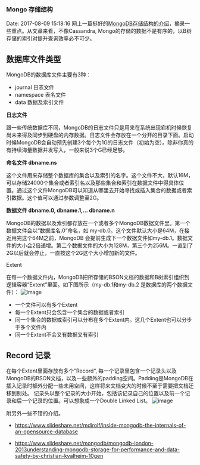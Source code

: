 <!--
title: Mongo 存储结构
date: 2017-08-09 15:18:16
tags:
- MongoDB
-->
### Mongo 存储结构
Date: 2017-08-09 15:18:16
网上一篇挺好的[MongoDB存储结构的介绍](http://www.mongoing.com/blog/file-storage)，摘录一些重点。从文章来看，不像Cassandra, Mongo的存储的数据不是有序的，以B树存储的索引对提升查询效率必不可少。

## 数据库文件类型

MongoDB的数据库文件主要有3种：

- journal 日志文件
- namespace 表名文件
- data 数据及索引文件
<!-- more -->

**日志文件**

跟一些传统数据库不同，MongoDB的日志文件只是用来在系统出现宕机时候恢复尚未来得及同步到硬盘的内存数据。日志文件会存放在一个分开的目录下面。启动时候MongoDB会自动预先创建3个每个为1G的日志文件（初始为空）。除非你真的有持续海量数据并发写入，一般来说3个G已经足够。

**命名文件 dbname.ns**

这个文件用来存储整个数据库的集合以及索引的名字。这个文件不大，默认16M，可以存储24000个集合或者索引名以及那些集合和索引在数据文件中得具体位置。通过这个文件MongoDB可以知道从哪里去开始寻找或插入集合的数据或者索引数据。这个值可以通过参数调整至2G。

**数据文件 dbname.0, dbname.1,… dbname.n**

MongoDB的数据以及索引都存放在一个或者多个MongoDB数据文件里。第一个数据文件会以“数据库名.0”命名，如 my-db.0。这个文件默认大小是64M，在接近用完这个64M之前，MongoDB 会提前生成下一个数据文件如my-db.1。数据文件的大小会2倍递增。第二个数据文件的大小为128M，第三个为256M。一直到了2G以后就会停止，一直按这个2G这个大小增加新的文件。

Extent

在每一个数据文件内，MongoDB把所存储的BSON文档的数据和B树索引组织到逻辑容器“Extent”里面。如下图所示（my-db.1和my-db.2 是数据库的两个数据文件）：
![image](http://mongoing.com/wp-content/uploads/2014/07/f7a837a42e980ceb1323cd4cf0555cc3.png)
- 一个文件可以有多个Extent
- 每一个Extent只会包含一个集合的数据或者索引
- 同一个集合的数据或索引可以分布在多个Extent内。这几个Extent也可以分步于多个文件内
- 同一个Extent不会又有数据又有索引

## Record 记录

在每个Extent里面存放有多个”Record“, 每一个记录里包含一个记录头以及MongoDB的BSON文档，以及一些额外的padding空间。Padding是MongoDB在插入记录时额外分配一些未用空间，这样将来文档变大的时候不至于需要把文档迁移到别处。 记录头以整个记录的大小开始，包括该记录自己的位置以及前一个记录和后一个记录的位置。可以想象成一个Double Linked List。
![image](http://mongoing.com/wp-content/uploads/2014/07/3984a14b1c62b53d6d320643d2f667b5.png)


附另外一些不错的介绍。

- https://www.slideshare.net/mdirolf/inside-mongodb-the-internals-of-an-opensource-database

- https://www.slideshare.net/mongodb/mongodb-london-2013understanding-mongodb-storage-for-performance-and-data-safety-by-christian-kvalheim-10gen
